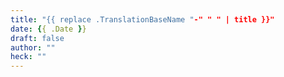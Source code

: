 ```yaml
---
title: "{{ replace .TranslationBaseName "-" " " | title }}"
date: {{ .Date }}
draft: false
author: ""
heck: ""
---
```

